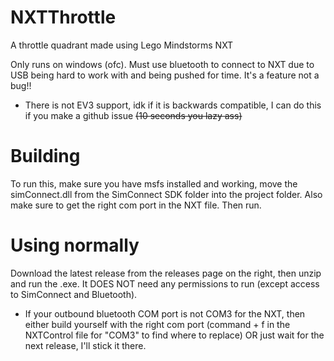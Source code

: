 # NXTThrottle
A throttle quadrant made using Lego Mindstorms NXT

Only runs on windows (ofc). Must use bluetooth to connect to NXT due to USB being hard to work with and being pushed for time. It's a feature not a bug!!

* There is not EV3 support, idk if it is backwards compatible, I can do this if you make a github issue ~~(10 seconds you lazy ass)~~
# Building
To run this, make sure you have msfs installed and working, move the simConnect.dll from the SimConnect SDK folder into the project folder. Also make sure to get the right com 
port in the NXT file. Then run. 

# Using normally
Download the latest release from the releases page on the right, then unzip and run the .exe. It DOES NOT need any permissions to run (except access to SimConnect and Bluetooth).
* If your outbound bluetooth COM port is not COM3 for the NXT, then either build yourself with the right com port (command + f in the NXTControl file for "COM3" to find where to replace) OR just wait for the next release, I'll stick it there.
